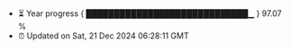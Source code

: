 - ⏳ Year progress { █████████████████████████████▁ } 97.07 %
- ⏰ Updated on Sat, 21 Dec 2024 06:28:11 GMT

